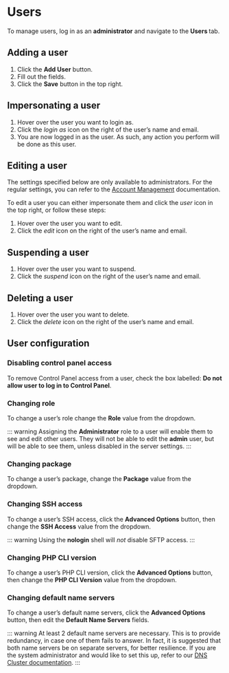 # Users

To manage users, log in as an **administrator** and navigate to the **Users <i class="fas fa-fw fa-users"></i>** tab.

## Adding a user

1. Click the **<i class="fas fa-fw fa-plus-circle"></i> Add User** button.
2. Fill out the fields.
3. Click the **<i class="fas fa-fw fa-save"></i> Save** button in the top right.

## Impersonating a user

1. Hover over the user you want to login as.
2. Click the <i class="fas fa-fw fa-sign-in-alt"><span class="visually-hidden">login as</span></i> icon on the right of the user’s name and email.
3. You are now logged in as the user. As such, any action you perform will be done as this user.

## Editing a user

The settings specified below are only available to administrators. For the regular settings, you can refer to the [Account Management](../user-guide/account.md) documentation.

To edit a user you can either impersonate them and click the <i class="fas fa-lg fa-fw fa-user-circle"><span class="visually-hidden">user</span></i> icon in the top right, or follow these steps:

1. Hover over the user you want to edit.
2. Click the <i class="fas fa-fw fa-pencil-alt"><span class="visually-hidden">edit</span></i> icon on the right of the user’s name and email.

## Suspending a user

1. Hover over the user you want to suspend.
2. Click the <i class="fas fa-fw fa-pause"><span class="visually-hidden">suspend</span></i> icon on the right of the user’s name and email.

## Deleting a user

1. Hover over the user you want to delete.
2. Click the <i class="fas fa-fw fa-trash"><span class="visually-hidden">delete</span></i> icon on the right of the user’s name and email.

## User configuration

### Disabling control panel access

To remove Control Panel access from a user, check the box labelled: **Do not allow user to log in to Control Panel**.

### Changing role

To change a user’s role change the **Role** value from the dropdown.

::: warning
Assigning the **Administrator** role to a user will enable them to see and edit other users. They will not be able to edit the **admin** user, but will be able to see them, unless disabled in the server settings.
:::

### Changing package

To change a user’s package, change the **Package** value from the dropdown.

### Changing SSH access

To change a user’s SSH access, click the **Advanced Options** button, then change the **SSH Access** value from the dropdown.

::: warning
Using the **nologin** shell will _not_ disable SFTP access.
:::

### Changing PHP CLI version

To change a user’s PHP CLI version, click the **Advanced Options** button, then change the **PHP CLI Version** value from the dropdown.

### Changing default name servers

To change a user’s default name servers, click the **Advanced Options** button, then edit the **Default Name Servers** fields.

::: warning
At least 2 default name servers are necessary. This is to provide redundancy, in case one of them fails to answer. In fact, it is suggested that both name servers be on separate servers, for better resilience. If you are the system administrator and would like to set this up, refer to our [DNS Cluster documentation](../server-administration/dns.md#dns-cluster-setup).
:::

